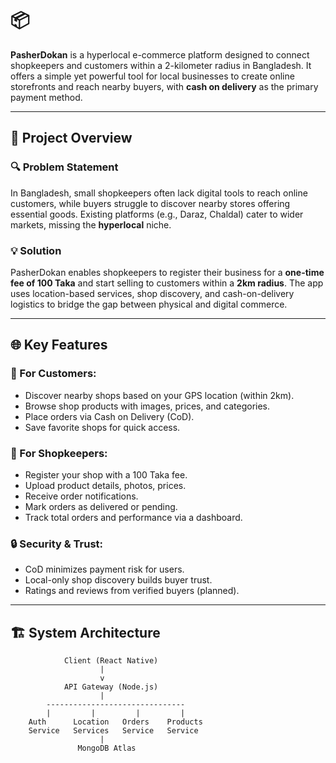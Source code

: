 # 📦 

**PasherDokan** is a hyperlocal e-commerce platform designed to connect shopkeepers and customers within a 2-kilometer radius in Bangladesh. It offers a simple yet powerful tool for local businesses to create online storefronts and reach nearby buyers, with **cash on delivery** as the primary payment method.

---

## 🚀 Project Overview

### 🔍 Problem Statement
In Bangladesh, small shopkeepers often lack digital tools to reach online customers, while buyers struggle to discover nearby stores offering essential goods. Existing platforms (e.g., Daraz, Chaldal) cater to wider markets, missing the **hyperlocal** niche.

### 💡 Solution
PasherDokan enables shopkeepers to register their business for a **one-time fee of 100 Taka** and start selling to customers within a **2km radius**. The app uses location-based services, shop discovery, and cash-on-delivery logistics to bridge the gap between physical and digital commerce.

---

## 🌐 Key Features

### 🛒 For Customers:
- Discover nearby shops based on your GPS location (within 2km).
- Browse shop products with images, prices, and categories.
- Place orders via Cash on Delivery (CoD).
- Save favorite shops for quick access.

### 🧾 For Shopkeepers:
- Register your shop with a 100 Taka fee.
- Upload product details, photos, prices.
- Receive order notifications.
- Mark orders as delivered or pending.
- Track total orders and performance via a dashboard.

### 🔒 Security & Trust:
- CoD minimizes payment risk for users.
- Local-only shop discovery builds buyer trust.
- Ratings and reviews from verified buyers (planned).

---

## 🏗️ System Architecture

```plaintext
            Client (React Native)
                    |
                    v
            API Gateway (Node.js)
                    |
        -------------------------------
        |         |         |         |
    Auth      Location   Orders    Products
    Service   Services   Service   Service
                    |
               MongoDB Atlas
